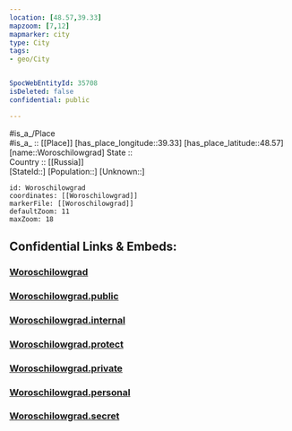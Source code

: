 ```yaml
---
location: [48.57,39.33] 
mapzoom: [7,12] 
mapmarker: city 
type: City
tags:
- geo/City


SpocWebEntityId: 35708
isDeleted: false
confidential: public

---
```

#is_a_/Place  
#is_a_ :: [[Place]] 
[has_place_longitude::39.33] 
[has_place_latitude::48.57] 
[name::Woroschilowgrad] 
State ::  
Country :: [[Russia]]  
[StateId::] 
[Population::] 
[Unknown::] 


```leaflet
id: Woroschilowgrad
coordinates: [[Woroschilowgrad]] 
markerFile: [[Woroschilowgrad]] 
defaultZoom: 11 
maxZoom: 18
```


## Confidential Links & Embeds: 

### [Woroschilowgrad](/_Standards/Earth/Continent/Europe/Europe~East/Ukraine/Regions~Ukraine/Luhans'k/City/Woroschilowgrad.md) 

### [Woroschilowgrad.public](/_public/Earth/Continent/Europe/Europe~East/Ukraine/Regions~Ukraine/Luhans'k/City/Woroschilowgrad.public.md) 

### [Woroschilowgrad.internal](/_internal/Earth/Continent/Europe/Europe~East/Ukraine/Regions~Ukraine/Luhans'k/City/Woroschilowgrad.internal.md) 

### [Woroschilowgrad.protect](/_protect/Earth/Continent/Europe/Europe~East/Ukraine/Regions~Ukraine/Luhans'k/City/Woroschilowgrad.protect.md) 

### [Woroschilowgrad.private](/_private/Earth/Continent/Europe/Europe~East/Ukraine/Regions~Ukraine/Luhans'k/City/Woroschilowgrad.private.md) 

### [Woroschilowgrad.personal](/_personal/Earth/Continent/Europe/Europe~East/Ukraine/Regions~Ukraine/Luhans'k/City/Woroschilowgrad.personal.md) 

### [Woroschilowgrad.secret](/_secret/Earth/Continent/Europe/Europe~East/Ukraine/Regions~Ukraine/Luhans'k/City/Woroschilowgrad.secret.md)

